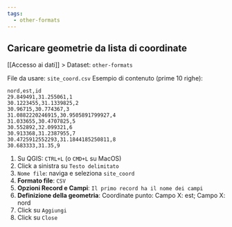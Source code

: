 ```yaml
---
tags:
  - other-formats
---
```

## Caricare geometrie da lista di coordinate
[[Accesso ai dati]] > Dataset: `other-formats`

File da usare: `site_coord.csv`
Esempio di contenuto (prime 10 righe):
```csv
nord,est,id
29.849491,31.255061,1
30.1223455,31.1339825,2
30.96715,30.774367,3
31.0882220246915,30.9505891799927,4
31.033655,30.4707825,5
30.552892,32.099321,6
30.913368,31.2387955,7
30.4725912552293,31.1844185250811,8
30.683333,31.35,9
```
1. Su QGIS: `CTRL+L` (o `CMD+L` su MacOS)
2. Click a sinistra su `Testo delimitato`
3. `Nome file`: naviga e seleziona `site_coord`
4. **Formato file**: `CSV`
5. **Opzioni Record e Campi**: `Il primo record ha il nome dei campi`
6. **Definizione della geometria**: Coordinate punto: Campo X: est; Campo X: nord
7. Click su `Aggiungi`
8. Click su `Close`
